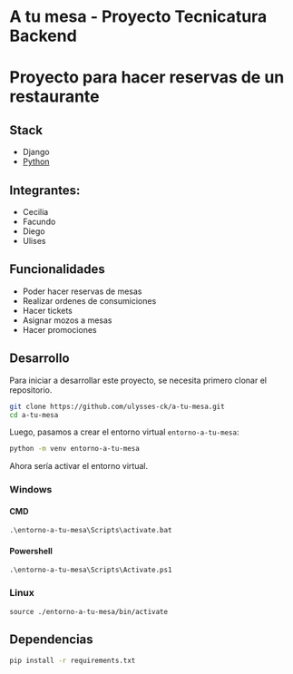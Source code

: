 # **A tu mesa - Proyecto Tecnicatura Backend**
# Proyecto para hacer reservas de un restaurante
## Stack
- Django
- [Python](https://www.python.org/)

## Integrantes:
- Cecilia
- Facundo
- Diego
- Ulises
## Funcionalidades
- Poder hacer reservas de mesas
- Realizar ordenes de consumiciones
- Hacer tickets
- Asignar mozos a mesas
- Hacer promociones

## Desarrollo 
Para iniciar a desarrollar este proyecto, se necesita primero clonar el repositorio.
```sh
git clone https://github.com/ulysses-ck/a-tu-mesa.git
cd a-tu-mesa
``` 
Luego, pasamos a crear el entorno virtual `entorno-a-tu-mesa`:
```sh
python -m venv entorno-a-tu-mesa
```
Ahora sería activar el entorno virtual.

### Windows
#### CMD
```cmd
.\entorno-a-tu-mesa\Scripts\activate.bat
```
#### Powershell
```pwsh
.\entorno-a-tu-mesa\Scripts\Activate.ps1
```
### Linux
```
source ./entorno-a-tu-mesa/bin/activate
```
## Dependencias
```sh
pip install -r requirements.txt
```